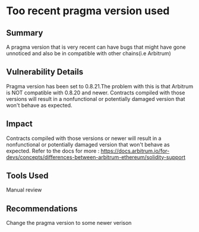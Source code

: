 # Too recent pragma version used 

## Summary 
A pragma version that is very recent can have bugs that might have gone unnoticed and also be in compatible with other chains(i.e Arbitrum)

## Vulnerability Details
Pragma version has been set to 0.8.21.The problem with this is that Arbitrum is NOT compatible with 0.8.20 and newer. Contracts compiled with those versions will result in a nonfunctional or potentially damaged version that won't behave as expected.

## Impact
Contracts compiled with those versions or newer will result in a nonfunctional or potentially damaged version that won't behave as expected.
Refer to the docs for more : https://docs.arbitrum.io/for-devs/concepts/differences-between-arbitrum-ethereum/solidity-support

## Tools Used
Manual review 

## Recommendations
Change the pragma version to some newer verison 